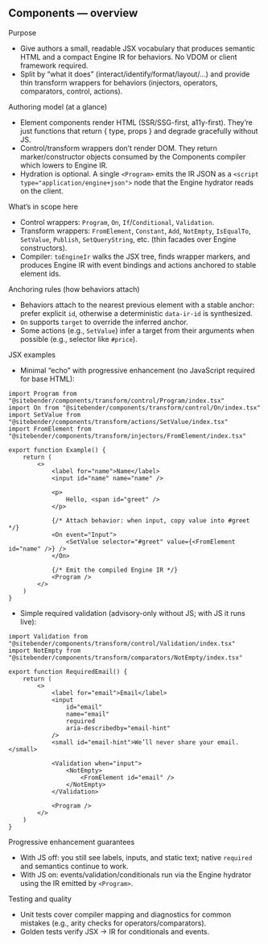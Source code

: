 ## Components — overview

Purpose

- Give authors a small, readable JSX vocabulary that produces semantic HTML and a compact Engine IR for behaviors. No VDOM or client framework required.
- Split by “what it does” (interact/identify/format/layout/…) and provide thin transform wrappers for behaviors (injectors, operators, comparators, control, actions).

Authoring model (at a glance)

- Element components render HTML (SSR/SSG-first, a11y-first). They’re just functions that return { type, props } and degrade gracefully without JS.
- Control/transform wrappers don’t render DOM. They return marker/constructor objects consumed by the Components compiler which lowers to Engine IR.
- Hydration is optional. A single `<Program>` emits the IR JSON as a `<script type="application/engine+json">` node that the Engine hydrator reads on the client.

What’s in scope here

- Control wrappers: `Program`, `On`, `If`/`Conditional`, `Validation`.
- Transform wrappers: `FromElement`, `Constant`, `Add`, `NotEmpty`, `IsEqualTo`, `SetValue`, `Publish`, `SetQueryString`, etc. (thin facades over Engine constructors).
- Compiler: `toEngineIr` walks the JSX tree, finds wrapper markers, and produces Engine IR with event bindings and actions anchored to stable element ids.

Anchoring rules (how behaviors attach)

- Behaviors attach to the nearest previous element with a stable anchor: prefer explicit `id`, otherwise a deterministic `data-ir-id` is synthesized.
- `On` supports `target` to override the inferred anchor.
- Some actions (e.g., `SetValue`) infer a target from their arguments when possible (e.g., selector like `#price`).

JSX examples

- Minimal “echo” with progressive enhancement (no JavaScript required for base HTML):

```tsx
import Program from "@sitebender/components/transform/control/Program/index.tsx"
import On from "@sitebender/components/transform/control/On/index.tsx"
import SetValue from "@sitebender/components/transform/actions/SetValue/index.tsx"
import FromElement from "@sitebender/components/transform/injectors/FromElement/index.tsx"

export function Example() {
	return (
		<>
			<label for="name">Name</label>
			<input id="name" name="name" />

			<p>
				Hello, <span id="greet" />
			</p>

			{/* Attach behavior: when input, copy value into #greet */}
			<On event="Input">
				<SetValue selector="#greet" value={<FromElement id="name" />} />
			</On>

			{/* Emit the compiled Engine IR */}
			<Program />
		</>
	)
}
```

- Simple required validation (advisory-only without JS; with JS it runs live):

```tsx
import Validation from "@sitebender/components/transform/control/Validation/index.tsx"
import NotEmpty from "@sitebender/components/transform/comparators/NotEmpty/index.tsx"

export function RequiredEmail() {
	return (
		<>
			<label for="email">Email</label>
			<input
				id="email"
				name="email"
				required
				aria-describedby="email-hint"
			/>
			<small id="email-hint">We’ll never share your email.</small>

			<Validation when="input">
				<NotEmpty>
					<FromElement id="email" />
				</NotEmpty>
			</Validation>

			<Program />
		</>
	)
}
```

Progressive enhancement guarantees

- With JS off: you still see labels, inputs, and static text; native `required` and semantics continue to work.
- With JS on: events/validation/conditionals run via the Engine hydrator using the IR emitted by `<Program>`.

Testing and quality

- Unit tests cover compiler mapping and diagnostics for common mistakes (e.g., arity checks for operators/comparators).
- Golden tests verify JSX → IR for conditionals and events.
